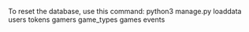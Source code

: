 To reset the database, use this command: python3 manage.py loaddata users tokens gamers game_types games events
